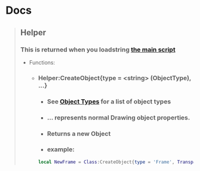 # Docs


> ## Helper
> ### This is returned when you loadstring [the main script](/script/latest)
> - Functions:
>     - ### Helper:CreateObject{type = \<string\> (ObjectType), ...}
>       - ### See [Object Types](Object%20Types.md) for a list of object types
>       - ### ... represents normal Drawing object properties.
>       - ### Returns a new Object
>       - ### example:
>       ```lua
>       local NewFrame = Class:CreateObject{type = 'Frame', Transparency = .5}
>        ```
